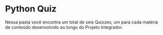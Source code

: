 # Python Quiz

Nessa pasta você encontra um total de seis Quizzes, um para cada matéria de conteúdo desenvolvido ao longo do Projeto Integrador.

